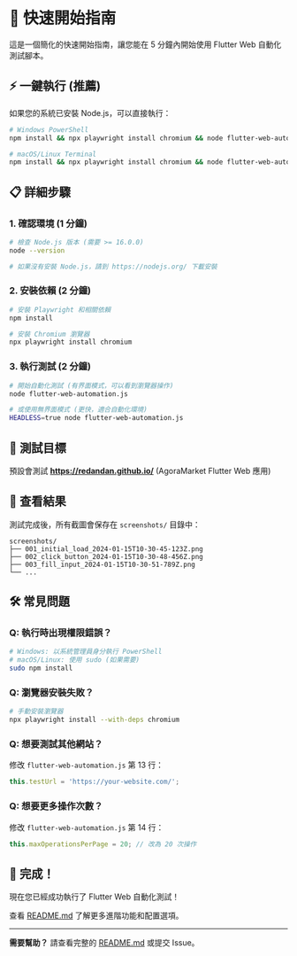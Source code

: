 # 🚀 快速開始指南

這是一個簡化的快速開始指南，讓您能在 5 分鐘內開始使用 Flutter Web 自動化測試腳本。

## ⚡ 一鍵執行 (推薦)

如果您的系統已安裝 Node.js，可以直接執行：

```bash
# Windows PowerShell
npm install && npx playwright install chromium && node flutter-web-automation.js

# macOS/Linux Terminal  
npm install && npx playwright install chromium && node flutter-web-automation.js
```

## 📋 詳細步驟

### 1. 確認環境 (1 分鐘)

```bash
# 檢查 Node.js 版本 (需要 >= 16.0.0)
node --version

# 如果沒有安裝 Node.js，請到 https://nodejs.org/ 下載安裝
```

### 2. 安裝依賴 (2 分鐘)

```bash
# 安裝 Playwright 和相關依賴
npm install

# 安裝 Chromium 瀏覽器
npx playwright install chromium
```

### 3. 執行測試 (2 分鐘)

```bash
# 開始自動化測試 (有界面模式，可以看到瀏覽器操作)
node flutter-web-automation.js

# 或使用無界面模式 (更快，適合自動化環境)
HEADLESS=true node flutter-web-automation.js
```

## 🎯 測試目標

預設會測試 **https://redandan.github.io/** (AgoraMarket Flutter Web 應用)

## 📸 查看結果

測試完成後，所有截圖會保存在 `screenshots/` 目錄中：

```
screenshots/
├── 001_initial_load_2024-01-15T10-30-45-123Z.png
├── 002_click_button_2024-01-15T10-30-48-456Z.png
├── 003_fill_input_2024-01-15T10-30-51-789Z.png
└── ...
```

## 🛠️ 常見問題

### Q: 執行時出現權限錯誤？
```bash
# Windows: 以系統管理員身分執行 PowerShell
# macOS/Linux: 使用 sudo (如果需要)
sudo npm install
```

### Q: 瀏覽器安裝失敗？
```bash
# 手動安裝瀏覽器
npx playwright install --with-deps chromium
```

### Q: 想要測試其他網站？
修改 `flutter-web-automation.js` 第 13 行：
```javascript
this.testUrl = 'https://your-website.com/';
```

### Q: 想要更多操作次數？
修改 `flutter-web-automation.js` 第 14 行：
```javascript
this.maxOperationsPerPage = 20; // 改為 20 次操作
```

## 🎉 完成！

現在您已經成功執行了 Flutter Web 自動化測試！

查看 [README.md](README.md) 了解更多進階功能和配置選項。

---

**需要幫助？** 請查看完整的 [README.md](README.md) 或提交 Issue。
